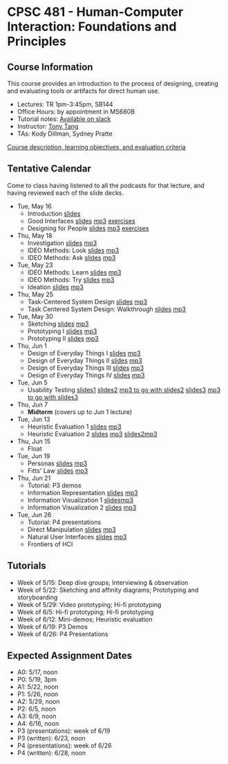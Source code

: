 # CPSC 481 - Human-Computer Interaction: Foundations and Principles

## Course Information

This course provides an introduction to the process of designing, creating and evaluating tools or artifacts for direct human use.

* Lectures: TR 1pm-3:45pm, SB144
* Office Hours: by appointment in MS680B
* Tutorial notes: [Available on slack](https://cpsc481-2017spring.slack.com)
* Instructor: [Tony Tang](http://hcitang.org)
* TAs: Kody Dillman, Sydney Pratte

[Course description, learning objectives, and evaluation criteria](about.md)

## Tentative Calendar

Come to class having listened to all the podcasts for that lecture, and having reviewed each of the slide decks.

* Tue, May 16
    - Introduction [slides](http://www.hcitang.org/uploads/Teaching/481-1-introduction.pptx)
    - Good Interfaces [slides](http://www.hcitang.org/uploads/Teaching/481-2-good-interfaces.pptx) [mp3](http://www.hcitang.org/uploads/Teaching/481-2-good-interfaces.mp3) [exercises](http://www.hcitang.org/uploads/Teaching/481-2-exercises.pptx)
    - Designing for People [slides](http://www.hcitang.org/uploads/Teaching/481-3-designing-for-people.pptx) [mp3](http://www.hcitang.org/uploads/Teaching/481-3-designing-for-people.mp3) [exercises](http://www.hcitang.org/uploads/Teaching/481-3-exercises.pptx)
* Thu, May 18
    - Investigation [slides](http://www.hcitang.org/uploads/Teaching/481-4-investigation.pptx) [mp3](http://www.hcitang.org/uploads/Teaching/481-4-investigation.mp3)
    - IDEO Methods: Look [slides](http://www.hcitang.org/uploads/Teaching/481-5-ideo-look.pptx) [mp3](http://www.hcitang.org/uploads/Teaching/481-5-ideo-look.mp3)
    - IDEO Methods: Ask [slides](http://www.hcitang.org/uploads/Teaching/481-6-ideo-ask.pptx) [mp3](http://www.hcitang.org/uploads/Teaching/481-6-ideo-ask.mp3)
* Tue, May 23
    - IDEO Methods: Learn [slides](http://www.hcitang.org/uploads/Teaching/481-7-ideo-learn.pptx) [mp3](http://www.hcitang.org/uploads/Teaching/481-7-ideo-learn.mp3)
    - IDEO Methods: Try [slides](http://www.hcitang.org/uploads/Teaching/481-8-ideo-try.pptx) [mp3](http://www.hcitang.org/uploads/Teaching/481-8-ideo-try.mp3)
    - Ideation [slides](http://www.hcitang.org/uploads/Teaching/481-9-ideation.pptx) [mp3](http://www.hcitang.org/uploads/Teaching/481-9-ideation-fewer-pops.mp3)
* Thu, May 25
    - Task-Centered System Design [slides](http://www.hcitang.org/uploads/Teaching/481-13-task-centered-system-design-1.pptx) [mp3](http://www.hcitang.org/uploads/Teaching/481-13-task-centered-system-design-1.mp3)
    - Task Centered System Design: Walkthrough [slides](http://www.hcitang.org/uploads/Teaching/481-14-task-centered-system-design-2.pptx) [mp3](http://www.hcitang.org/uploads/Teaching/481-14-task-centered-system-design-2.mp3)
* Tue, May 30
    - Sketching [slides](http://www.hcitang.org/uploads/Teaching/481-10-sketching.pptx) [mp3](http://www.hcitang.org/uploads/Teaching/481-10-sketching.mp3)
    - Prototyping I [slides](http://www.hcitang.org/uploads/Teaching/481-11-prototyping-1.pptx) [mp3](http://www.hcitang.org/uploads/Teaching/481-11-prototyping-1.mp3)
    - Prototyping II [slides](http://www.hcitang.org/uploads/Teaching/481-12-prototyping-2.pptx) [mp3](http://www.hcitang.org/uploads/Teaching/481-12-prototyping-2.mp3)
* Thu, Jun 1
    - Design of Everyday Things I [slides](http://www.hcitang.org/uploads/Teaching/481-15-design-of-everyday-things-1.pptx) [mp3](http://www.hcitang.org/uploads/Teaching/481-15-design-of-everyday-things-1.mp3)
    - Design of Everyday Things II [slides](http://www.hcitang.org/uploads/Teaching/481-16-design-of-everyday-things-2.pptx) [mp3](http://www.hcitang.org/uploads/Teaching/481-16-design-of-everyday-things-2.mp3)
    - Design of Everyday Things III [slides](http://www.hcitang.org/uploads/Teaching/481-17-design-of-everyday-things-3.pptx) [mp3](http://www.hcitang.org/uploads/Teaching/481-17-design-of-everyday-things-3.mp3)
    - Design of Everyday Things IV [slides](http://www.hcitang.org/uploads/Teaching/481-18-design-of-everyday-things-4.pptx) [mp3](http://www.hcitang.org/uploads/Teaching/481-18-design-of-everyday-things-4.mp3)
* Tue, Jun 5
    - Usability Testing [slides1](http://www.hcitang.org/uploads/Teaching/481-19-usability-testing-1.pptx) [slides2](http://www.hcitang.org/uploads/Teaching/481-20-usability-testing-2.pptx) [mp3 to go with slides2](http://www.hcitang.org/uploads/Teaching/481-20-usability-testing-2.mp3) [slides3](http://www.hcitang.org/uploads/Teaching/481-21-usability-testing-3.pptx) [mp3 to go with slides3](http://www.hcitang.org/uploads/Teaching/481-21-usability-testing-3.mp3)
* Thu, Jun 7
    - **Midterm** (covers up to Jun 1 lecture)
* Tue, Jun 13
    - Heuristic Evaluation 1 [slides](http://www.hcitang.org/uploads/Teaching/481-22-heuristic-evaluation-1.pptx) [mp3](http://www.hcitang.org/uploads/Teaching/481-22-heuristic-evaluation-1.mp3)
    - Heuristic Evaluation 2 [slides](http://www.hcitang.org/uploads/Teaching/481-23-heuristic-evaluation-2.pptx) [mp3](http://www.hcitang.org/uploads/Teaching/481-23-heuristic-evaluation-2.mp3) [slides2](http://www.hcitang.org/uploads/Teaching/481-24-heuristic-evaluation-3.pptx)[mp3](http://www.hcitang.org/uploads/Teaching/481-24-heuristic-evaluation-3.mp3)
* Thu, Jun 15
    - Float
* Tue, Jun 19
    - Personas [slides](http://www.hcitang.org/uploads/Teaching/481-25-personas.pptx) [mp3](http://www.hcitang.org/uploads/Teaching/481-25-personas.mp3)
    - Fitts' Law [slides](http://www.hcitang.org/uploads/Teaching/481-26-fitts-law.pptx) [mp3](http://www.hcitang.org/uploads/Teaching/481-26-fitts-law.mp3)
* Thu, Jun 21
    - Tutorial: P3 demos
    - Information Representation [slides](http://www.hcitang.org/uploads/Teaching/481-27-information-representation.pptx) [mp3](http://www.hcitang.org/uploads/Teaching/481-27-information-representation.mp3)
    - Information Visualization 1 [slides](http://www.hcitang.org/uploads/Teaching/481-28-information-visualization-1.pptx)[mp3](http://www.hcitang.org/uploads/Teaching/481-28-information-visualization-1.mp3)
    - Information Visualization 2 [slides](http://www.hcitang.org/uploads/Teaching/481-29-information-visualization-2.pptx) [mp3](http://www.hcitang.org/uploads/Teaching/481-29-information-visualization-2.mp3)
* Tue, Jun 26
    - Tutorial: P4 presentations
    - Direct Manipulation [slides](http://www.hcitang.org/uploads/Teaching/481-30-direct-manipulation.pptx) [mp3](http://www.hcitang.org/uploads/Teaching/481-30-direct-manipulation.mp3)
    - Natural User Interfaces [slides](http://www.hcitang.org/uploads/Teaching/481-31-nui.pptx) [mp3](http://www.hcitang.org/uploads/Teaching/481-31-nui.mp3)
    - Frontiers of HCI

## Tutorials

* Week of 5/15: Deep dive groups; Interviewing & observation
* Week of 5/22: Sketching and affinity diagrams; Prototyping and storyboarding
* Week of 5/29: Video prototyping; Hi-fi prototyping
* Week of 6/5: Hi-fi prototyping; Hi-fi prototyping
* Week of 6/12: Mini-demos; Heuristic evaluation
* Week of 6/19: P3 Demos
* Week of 6/26: P4 Presentations

## Expected Assignment Dates

* A0: 5/17, noon
* P0: 5/19, 3pm
* A1: 5/22, noon
* P1: 5/26, noon
* A2: 5/29, noon
* P2: 6/5, noon
* A3: 6/9, noon
* A4: 6/16, noon
* P3 (presentations): week of 6/19
* P3 (written): 6/23, noon
* P4 (presentations): week of 6/26
* P4 (written): 6/28, noon